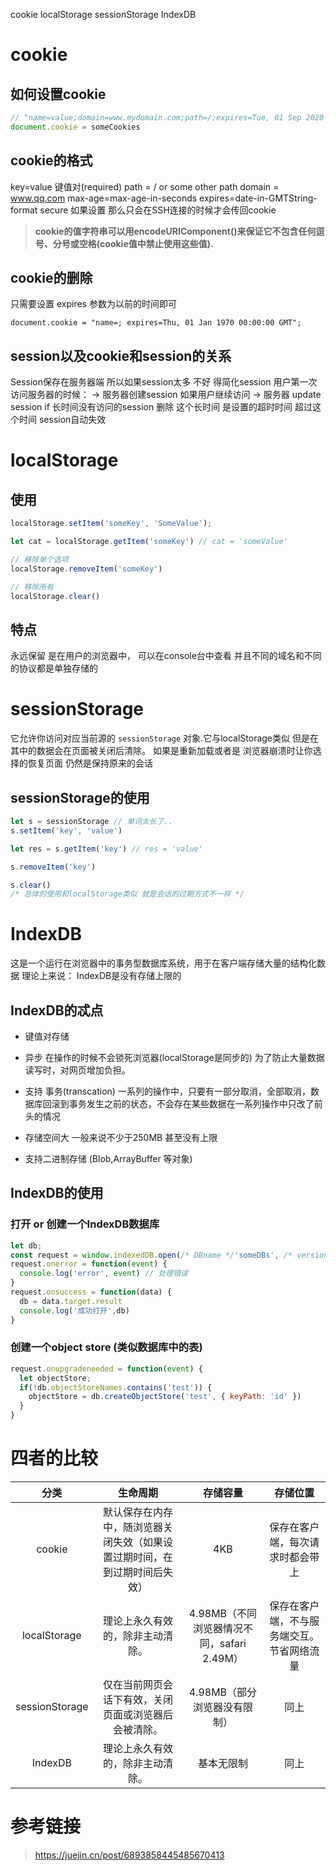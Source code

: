cookie localStorage sessionStorage IndexDB

# cookie

## 如何设置cookie
```js
// "name=value;domain=www.mydomain.com;path=/;expires=Tue, 01 Sep 2020 07:29:10 GMT;HttpOnly;secure"
document.cookie = someCookies
```

## cookie的格式
key=value 键值对(required)
path = / or some other path
domain = www.qq.com
max-age=max-age-in-seconds
expires=date-in-GMTString-format
secure 如果设置 那么只会在SSH连接的时候才会传回cookie

> **cookie的值字符串可以用encodeURIComponent()来保证它不包含任何逗号、分号或空格(cookie值中禁止使用这些值).**

## cookie的删除
只需要设置 expires 参数为以前的时间即可

`document.cookie = "name=; expires=Thu, 01 Jan 1970 00:00:00 GMT";`

## session以及cookie和session的关系

Session保存在服务器端 所以如果session太多 不好 得简化session
用户第一次访问服务器的时候： -> 服务器创建session 如果用户继续访问 -> 服务器 update session
if 长时间没有访问的session 删除 这个长时间 是设置的超时时间 超过这个时间 session自动失效



# localStorage

## 使用
```js
localStorage.setItem('someKey', 'SomeValue');

let cat = localStorage.getItem('someKey') // cat = 'someValue'

// 移除单个选项
localStorage.removeItem('someKey')

// 移除所有
localStorage.clear()

```

## 特点
永远保留 是在用户的浏览器中， 可以在console台中查看 并且不同的域名和不同的协议都是单独存储的

# sessionStorage

它允许你访问对应当前源的 `sessionStorage` 对象.它与localStorage类似 但是在其中的数据会在页面被关闭后清除。
如果是重新加载或者是 浏览器崩溃时让你选择的恢复页面 仍然是保持原来的会话


## sessionStorage的使用
```js
let s = sessionStorage // 单词太长了..
s.setItem('key', 'value')

let res = s.getItem('key') // res = 'value'

s.removeItem('key')

s.clear()
/* 总体的使用和localStorage类似 就是会话的过期方式不一样 */

```

# IndexDB
 这是一个运行在浏览器中的事务型数据库系统，用于在客户端存储大量的结构化数据
 理论上来说： IndexDB是没有存储上限的

 ## IndexDB的忒点

- 键值对存储
- 异步 在操作的时候不会锁死浏览器(localStorage是同步的) 为了防止大量数据读写时，对网页增加负担。
- 支持 事务(transcation) 一系列的操作中，只要有一部分取消，全部取消，数据库回滚到事务发生之前的状态，不会存在某些数据在一系列操作中只改了前头的情况

- 存储空间大 一般来说不少于250MB 甚至没有上限
- 支持二进制存储 (Blob,ArrayBuffer 等对象)

## IndexDB的使用


### 打开 or 创建一个IndexDB数据库

```js
let db;
const request = window.indexedDB.open(/* DBname */'someDBs', /* version */1)
request.onerror = function(event) {
  console.log('error', event) // 处理错误
}
request.onsuccess = function(data) {
  db = data.target.result
  console.log('成功打开',db)
}
```

### 创建一个object store (类似数据库中的表)

```js
request.onupgradeneeded = function(event) {
  let objectStore;
  if(!db.objectStoreNames.contains('test')) {
    objectStore = db.createObjectStore('test', { keyPath: 'id' })
  }
}
```



# 四者的比较

| 分类 | 生命周期 | 存储容量 | 存储位置 |
| :---: | :---: | :---: | :---: |
| cookie | 默认保存在内存中，随浏览器关闭失效（如果设置过期时间，在到过期时间后失效） | 4KB    | 	保存在客户端，每次请求时都会带上 |
| localStorage     | 理论上永久有效的，除非主动清除。 | 4.98MB（不同浏览器情况不同，safari 2.49M） | 保存在客户端，不与服务端交互。节省网络流量 |
| sessionStorage     | 仅在当前网页会话下有效，关闭页面或浏览器后会被清除。 | 4.98MB（部分浏览器没有限制） |  同上
| IndexDB     |理论上永久有效的，除非主动清除。 | 基本无限制 | 同上 |


# 参考链接

> https://juejin.cn/post/6893858445485670413 